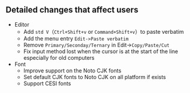 ## Detailed changes that affect users
+ Editor
  + Add `std V`（`Ctrl+Shift+v` or `Command+Shift+v`）to paste verbatim
  + Add the menu entry `Edit->Paste verbatim`
  + Remove `Primary/Seconday/Ternary` in Edit->`Copy/Paste/Cut`
  + Fix input method lost when the cursor is at the start of the line especially for old computers
+ Font
  + Improve support on the Noto CJK fonts
  + Set default CJK fonts to Noto CJK on all platform if exists
  + Support CESI fonts
